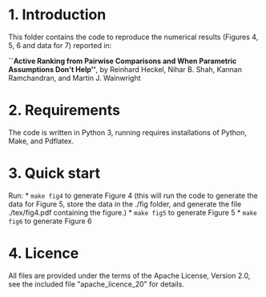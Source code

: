 # 1. Introduction

This folder contains the code to reproduce the numerical results (Figures 4, 5, 6 and data for 7) reported in: 

**``Active Ranking from Pairwise Comparisons and When Parametric Assumptions Don't Help''**, by Reinhard Heckel, Nihar B. Shah, Kannan Ramchandran, and Martin J. Wainwright


# 2. Requirements

The code is written in Python 3, running requires installations of Python, Make, and Pdflatex. 

# 3. Quick start

Run:
	* `make fig4`	to generate Figure 4 (this will run the code to generate the data for Figure 5, store the data in the ./fig folder, and generate the file ./tex/fig4.pdf containing the figure.)
	* `make fig5`	to generate Figure 5
	* `make fig6`	to generate Figure 6

# 4. Licence

All files are provided under the terms of the Apache License, Version 2.0, see the included file "apache_licence_20" for details.
